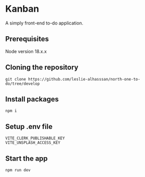 # Kanban

A simply front-end to-do application.

## Prerequisites

Node version 18.x.x

## Cloning the repository

```
git clone https://github.com/leslie-alhasssan/north-one-to-do/tree/develop
```

## Install packages

```
npm i
```

## Setup .env file

```
VITE_CLERK_PUBLISHABLE_KEY
VITE_UNSPLASH_ACCESS_KEY
```

## Start the app

```
npm run dev
```
